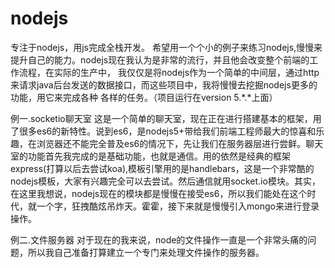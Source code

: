 # nodejs
专注于nodejs，用js完成全栈开发。
希望用一个个小的例子来练习nodejs,慢慢来提升自己的能力。nodejs现在我认为是非常的流行，并且他会改变整个前端的工作流程，在实际的生产中，
我仅仅是将nodejs作为一个简单的中间层，通过http来请求java后台发送的数据接口，而这些项目中，我将慢慢去挖掘nodejs更多的功能，用它来完成各种
各样的任务。（项目运行在version 5.*.*上面）

例一.socketio聊天室
 这是一个简单的聊天室，现在正在进行搭建基本的框架，用了很多es6的新特性。说到es6，是nodejs5+带给我们前端工程师最大的惊喜和乐趣，在浏览器还不能完全普及es6的情况下，先让我们在服务器层进行尝鲜。聊天室的功能首先我完成的是基础功能，也就是通信。用的依然是经典的框架express(打算以后去尝试koa),模板引擎用的是handlebars，这是一个非常酷的nodejs模板，大家有兴趣完全可以去尝试。然后通信就用socket.io模块。其实，在这里我想说，nodejs现在的模块都是慢慢在接受es6，所以我们能处在这个时代，就一个字，狂拽酷炫吊炸天。霍霍，接下来就是慢慢引入mongo来进行登录操作。

例二.文件服务器
 对于现在的我来说，node的文件操作一直是一个非常头痛的问题，所以我自己准备打算建立一个专门来处理文件操作的服务器。
